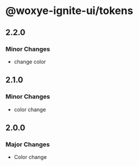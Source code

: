 # @woxye-ignite-ui/tokens

## 2.2.0

### Minor Changes

- change color

## 2.1.0

### Minor Changes

- color change

## 2.0.0

### Major Changes

- Color change
